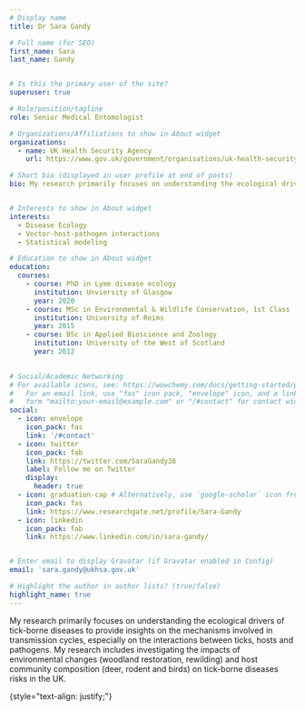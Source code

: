 ```yaml
---
# Display name
title: Dr Sara Gandy

# Full name (for SEO)
first_name: Sara
last_name: Gandy


# Is this the primary user of the site?
superuser: true

# Role/position/tagline
role: Senior Medical Entomologist

# Organizations/Affiliations to show in About widget
organizations:
  - name: UK Health Security Agency 
    url: https://www.gov.uk/government/organisations/uk-health-security-agency

# Short bio (displayed in user profile at end of posts)
bio: My research primarily focuses on understanding the ecological drivers of tick-borne diseases to provide insights on the mechanisms involved in transmission cycles, especially on the interactions between ticks, hosts and pathogens. My research includes investigating the impacts of environmental changes (woodland restoration, rewilding) and host community composition (deer, rodent and birds) on tick-borne diseases risks in the UK. Some of my findings uncovered an opposing effect of deer densities on Lyme disease hazard through their positive effects on tick density and negative effects on infection prevalence. I also published work looking at spatiotemporal changes in tick distribution using passive surveillance data and I am currently leading the National Tick Survey, which involves collaborating with stakeholders in thirty National Parks and recreational areas to collect ticks and test them for various tick-transmitted pathogens. The goal is to understand disease hazard and temporal variation in areas visited by members of the public and deliver tick awareness messages. 


# Interests to show in About widget
interests:
  - Disease Ecology
  - Vector-host-pathogen interactions
  - Statistical modeling

# Education to show in About widget
education:
  courses:
    - course: PhD in Lyme disease ecology
      institution: Unviersity of Glasgow
      year: 2020
    - course: MSc in Environmental & Wildlife Conservation, 1st Class
      institution: University of Reims
      year: 2015
    - course: BSc in Applied Bioscience and Zoology
      institution: University of the West of Scotland
      year: 2012
      

# Social/Academic Networking
# For available icons, see: https://wowchemy.com/docs/getting-started/page-builder/#icons
#   For an email link, use "fas" icon pack, "envelope" icon, and a link in the
#   form "mailto:your-email@example.com" or "/#contact" for contact widget.
social:
  - icon: envelope
    icon_pack: fas
    link: '/#contact'
  - icon: twitter
    icon_pack: fab
    link: https://twitter.com/SaraGandy38
    label: Follow me on Twitter
    display:
      header: true
  - icon: graduation-cap # Alternatively, use `google-scholar` icon from `ai` icon pack
    icon_pack: fas
    link: https://www.researchgate.net/profile/Sara-Gandy
  - icon: linkedin
    icon_pack: fab
    link: https://www.linkedin.com/in/sara-gandy/


# Enter email to display Gravatar (if Gravatar enabled in Config)
email: 'sara.gandy@ukhsa.gov.uk'

# Highlight the author in author lists? (true/false)
highlight_name: true
---
```


My research primarily focuses on understanding the ecological drivers of tick-borne diseases to provide insights on the mechanisms involved in transmission cycles, especially on the interactions between ticks, hosts and pathogens. My research includes investigating the impacts of environmental changes (woodland restoration, rewilding) and host community composition (deer, rodent and birds) on tick-borne diseases risks in the UK.


{style="text-align: justify;"}
